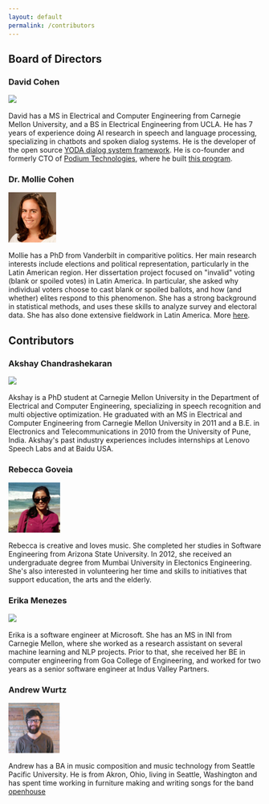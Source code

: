 ```yaml
---
layout: default
permalink: /contributors
---
```

## Board of Directors

### David Cohen

<img src="https://avatars2.githubusercontent.com/u/1332401?v=3&s=466" height='100'>

David has a MS in Electrical and Computer Engineering from Carnegie Mellon University, and a BS in Electrical Engineering from UCLA.
He has 7 years of experience doing AI research in speech and language processing, specializing in chatbots and spoken dialog systems.
He is the developer of the open source [YODA dialog system framework](http://davidogbodfog.bitbucket.org/yoda/project.html). 
He is co-founder and formerly CTO of [Podium Technologies](podiumtech.co), where he built [this program](https://youtu.be/2VefoN76h2M).

### Dr. Mollie Cohen

<img src="https://raw.githubusercontent.com/better-dem/better-dem.github.io/master/images/mollie_square.jpg" height='100'>

Mollie has a PhD from Vanderbilt in comparitive politics.
Her main research interests include elections and political representation, particularly in the Latin American region. 
Her dissertation project focused on "invalid" voting (blank or spoiled votes) in Latin America. 
In particular, she asked why individual voters choose to cast blank or spoiled ballots, and how (and whether) elites respond to this phenomenon. 
She has a strong background in statistical methods, and uses these skills to analyze survey and electoral data. 
She has also done extensive fieldwork in Latin America.
More [here](http://www.molliecohen.com/).

## Contributors

### Akshay Chandrashekaran

<img src="https://users.ece.cmu.edu/~akshayc/files/avatar.jpg" height='100'>

Akshay is a PhD student at Carnegie Mellon University in the Department of Electrical and Computer Engineering, specializing in speech recognition and multi objective optimization. 
He graduated with an MS in Electrical and Computer Engineering from Carnegie Mellon University in 2011 and a B.E. in Electronics and Telecommunications in 2010 from the University of Pune, India. 
Akshay's past industry experiences includes internships at Lenovo Speech Labs and at Baidu USA.

### Rebecca Goveia

<img src="https://raw.githubusercontent.com/better-dem/better-dem.github.io/master/images/rebecca.jpg" height='100'>

Rebecca is creative and loves music. 
She completed her studies in Software Engineering from Arizona State University. 
In 2012, she received an undergraduate degree from Mumbai University in Electonics Engineering. 
She's also interested in volunteering her time and skills to initiatives that support education, the arts and the elderly.

### Erika Menezes

<img src="https://avatars3.githubusercontent.com/u/9581213?v=3&s=466" height='100'>

Erika is a software engineer at Microsoft.
She has an MS in INI from Carnegie Mellon, where she worked as a research assistant on several machine learning and NLP projects.
Prior to that, she received her BE in computer engineering from Goa College of Engineering, and worked for two years as a senior software engineer at Indus Valley Partners.

### Andrew Wurtz

<img src="https://raw.githubusercontent.com/better-dem/better-dem.github.io/master/images/andrew.jpg" height='100'>

Andrew has a BA in music composition and music technology from Seattle Pacific University. 
He is from Akron, Ohio, living in Seattle, Washington and has spent time working in furniture making and writing songs for the band [openhouse](https://openopenhouse.bandcamp.com)
